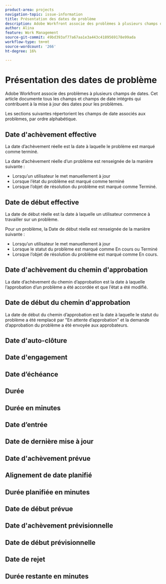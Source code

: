 ```yaml
---
product-area: projects
navigation-topic: issue-information
title: Présentation des dates de problème
description: Adobe Workfront associe des problèmes à plusieurs champs de dates. Cet article documente tous les champs de date intégrés pour les problèmes.
author: Alina
feature: Work Management
source-git-commit: 49bd393af77a67aa1e3a443c4189569178e99ada
workflow-type: tm+mt
source-wordcount: '266'
ht-degree: 16%

---
```



# Présentation des dates de problème

Adobe Workfront associe des problèmes à plusieurs champs de dates. Cet article documente tous les champs et champs de date intégrés qui contribuent à la mise à jour des dates pour les problèmes.

Les sections suivantes répertorient les champs de date associés aux problèmes, par ordre alphabétique.

## Date d&#39;achèvement effective

La date d’achèvement réelle est la date à laquelle le problème est marqué comme terminé.

La date d’achèvement réelle d’un problème est renseignée de la manière suivante :

* Lorsqu’un utilisateur le met manuellement à jour
* Lorsque l’état du problème est marqué comme terminé
* Lorsque l’objet de résolution du problème est marqué comme Terminé.

## Date de début effective

La date de début réelle est la date à laquelle un utilisateur commence à travailler sur un problème.

Pour un problème, la Date de début réelle est renseignée de la manière suivante :

* Lorsqu’un utilisateur le met manuellement à jour
* Lorsque le statut du problème est marqué comme En cours ou Terminé
* Lorsque l’objet de résolution du problème est marqué comme En cours.

## Date d&#39;achèvement du chemin d&#39;approbation

La date d’achèvement du chemin d’approbation est la date à laquelle l’approbation d’un problème a été accordée et que l’état a été modifié.

## Date de début du chemin d&#39;approbation

La date de début du chemin d’approbation est la date à laquelle le statut du problème a été remplacé par &quot;En attente d’approbation&quot; et la demande d’approbation du problème a été envoyée aux approbateurs.

## Date d&#39;auto-clôture

## Date d&#39;engagement

## Date d’échéance

## Durée

## Durée en minutes

## Date d’entrée

## Date de dernière mise à jour

## Date d&#39;achèvement prévue

## Alignement de date planifié

## Durée planifiée en minutes

## Date de début prévue

## Date d&#39;achèvement prévisionnelle

## Date de début prévisionnelle

## Date de rejet

## Durée restante en minutes





